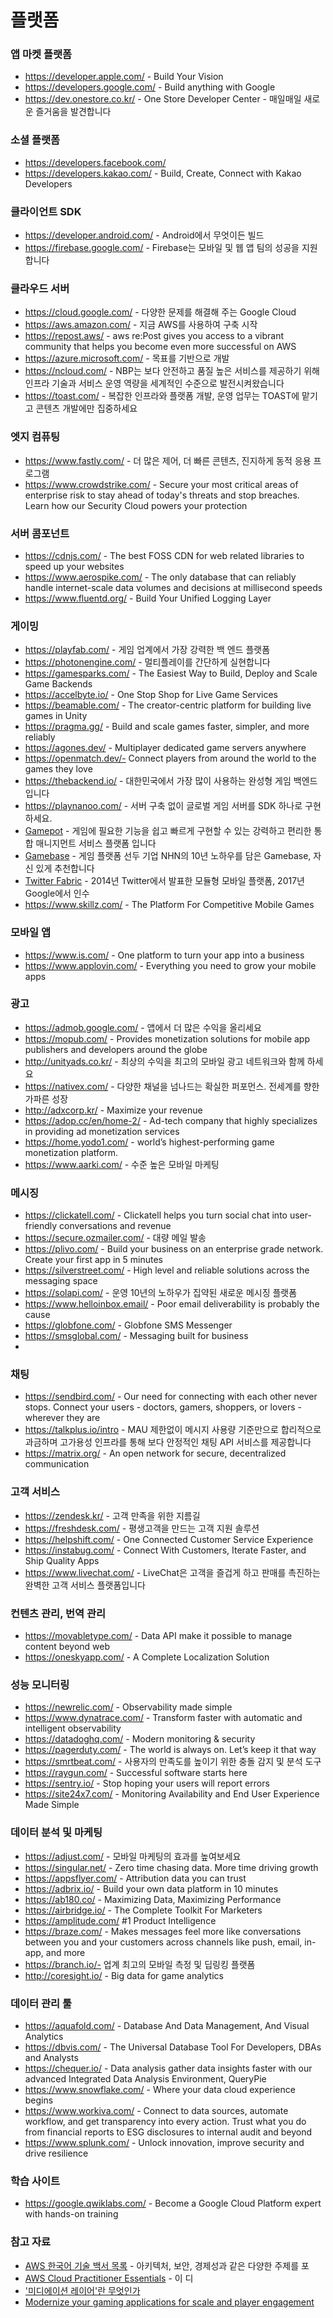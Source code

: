 # 플랫폼

### 앱 마켓 플랫폼
* https://developer.apple.com/ - Build Your Vision
* https://developers.google.com/ - Build anything with Google
* https://dev.onestore.co.kr/ - One Store Developer Center - 매일매일 새로운 즐거움을 발견합니다

### 소셜 플랫폼
* https://developers.facebook.com/ 
* https://developers.kakao.com/ - Build, Create, Connect with Kakao Developers

### 클라이언트 SDK
* https://developer.android.com/ - Android에서 무엇이든 빌드
* https://firebase.google.com/ - Firebase는 모바일 및 웹 앱 팀의 성공을 지원합니다

### 클라우드 서버
* https://cloud.google.com/ - 다양한 문제를 해결해 주는 Google Cloud
* https://aws.amazon.com/ - 지금 AWS를 사용하여 구축 시작
* https://repost.aws/ - aws re:Post gives you access to a vibrant community that helps you become even more successful on AWS
* https://azure.microsoft.com/ - 목표를 기반으로 개발
* https://ncloud.com/ - NBP는 보다 안전하고 품질 높은 서비스를 제공하기 위해 인프라 기술과 서비스 운영 역량을 세계적인 수준으로 발전시켜왔습니다
* https://toast.com/ - 복잡한 인프라와 플랫폼 개발, 운영 업무는 TOAST에 맡기고 콘텐츠 개발에만 집중하세요

### 엣지 컴퓨팅
* https://www.fastly.com/ - 더 많은 제어, 더 빠른 콘텐츠, 진지하게 동적 응용 프로그램
* https://www.crowdstrike.com/ - Secure your most critical areas of enterprise risk to stay ahead of today's threats and stop breaches. Learn how our Security Cloud powers your protection

### 서버 콤포넌트
* https://cdnjs.com/ - The best FOSS CDN for web related libraries to speed up your websites
* https://www.aerospike.com/ - The only database that can reliably handle internet-scale data volumes and decisions at millisecond speeds
* https://www.fluentd.org/ - Build Your Unified Logging Layer

### 게이밍 
* https://playfab.com/ - 게임 업계에서 가장 강력한 백 엔드 플랫폼
* https://photonengine.com/ - 멀티플레이를 간단하게 실현합니다
* https://gamesparks.com/ - The Easiest Way to Build, Deploy and Scale Game Backends
* https://accelbyte.io/ - One Stop Shop for Live Game Services
* https://beamable.com/ - The creator-centric platform for building live games in Unity
* https://pragma.gg/ - Build and scale games faster, simpler, and more reliably
* https://agones.dev/ - Multiplayer dedicated game servers anywhere
* https://openmatch.dev/- Connect players from around the world to the games they love
* https://thebackend.io/ - 대한민국에서 가장 많이 사용하는 완성형 게임 백엔드입니다
* https://playnanoo.com/ - 서버 구축 없이 글로벌 게임 서버를 SDK 하나로 구현하세요.
* [Gamepot](https://www.google.com/url?q=https%3A%2F%2Fwww.ncloud.com%2Fproduct%2Fgame%2Fgamepot&sa=D&sntz=1&usg=AFQjCNEM2OC74NZraNOBSNHgcUp7aVdjYQ)  - 게임에 필요한 기능을 쉽고 빠르게 구현할 수 있는 강력하고 편리한 통합 매니지먼트 서비스 플랫폼 입니다
* [Gamebase](https://www.google.com/url?q=https%3A%2F%2Fwww.toast.com%2Fkr%2Fservice%2Fgame%2Fgamebase&sa=D&sntz=1&usg=AFQjCNFPj5bBiZJm_-jVRK8hALJENB3nMQ) - 게임 플랫폼 선두 기업 NHN의 10년 노하우를 담은 Gamebase, 자신 있게 추천합니다
* [Twitter Fabric](https://blog.twitter.com/ko_kr/a/ko/2014/introducing-fabric-kr) - 2014년 Twitter에서 발표한 모듈형 모바일 플랫폼, 2017년 Google에서 인수
* https://www.skillz.com/ - The Platform For Competitive Mobile Games

### 모바일 앱 
* https://www.is.com/ - One platform to turn your app into a business
* https://www.applovin.com/ - Everything you need to grow your mobile apps

### 광고
* https://admob.google.com/ - 앱에서 더 많은 수익을 올리세요
* https://mopub.com/ - Provides monetization solutions for mobile app publishers and developers around the globe
* http://unityads.co.kr/ - 최상의 수익을 최고의 모바일 광고 네트워크와 함께 하세요
* https://nativex.com/ - 다양한 채널을 넘나드는 확실한 퍼포먼스. 전세계를 향한 가파른 성장
* http://adxcorp.kr/ - Maximize your revenue
* https://adop.cc/en/home-2/ - Ad-tech company that highly specializes in providing ad monetization services
* https://home.yodo1.com/ - world’s highest-performing game monetization platform.
* https://www.aarki.com/ - 수준 높은 모바일 마케팅

### 메시징
* https://clickatell.com/ - Clickatell helps you turn social chat into user-friendly conversations and revenue
* https://secure.ozmailer.com/ - 대량 메일 발송
* https://plivo.com/ - Build your business on an enterprise grade network. Create your first app in 5 minutes
* https://silverstreet.com/ - High level and reliable solutions across the messaging space
* https://solapi.com/ - 운영 10년의 노하우가 집약된 새로운 메시징 플랫폼
* https://www.helloinbox.email/ - Poor email deliverability is probably the cause
* https://globfone.com/ - Globfone SMS Messenger
* https://smsglobal.com/ - Messaging built for business
* 
### 채팅
* https://sendbird.com/ - Our need for connecting with each other never stops. Connect your users - doctors, gamers, shoppers, or lovers - wherever they are
* https://talkplus.io/intro - MAU 제한없이 메시지 사용량 기준만으로 합리적으로 과금하며 고가용성 인프라를 통해 보다 안정적인 채팅 API 서비스를 제공합니다
* https://matrix.org/ - An open network for secure, decentralized communication

### 고객 서비스
* https://zendesk.kr/ - 고객 만족을 위한 지름길
* https://freshdesk.com/ - 평생고객을 만드는 고객 지원 솔루션
* https://helpshift.com/ - One Connected Customer Service Experience
* https://instabug.com/ - Connect With Customers, Iterate Faster, and Ship Quality Apps
* https://www.livechat.com/ - LiveChat은 고객을 즐겁게 하고 판매를 촉진하는 완벽한 고객 서비스 플랫폼입니다

### 컨텐츠 관리, 번역 관리
* https://movabletype.com/ - Data API make it possible to manage content beyond web
* https://oneskyapp.com/ - A Complete Localization Solution

### 성능 모니터링 
* https://newrelic.com/ - Observability made simple
* https://www.dynatrace.com/ - Transform faster with automatic and intelligent observability
* https://datadoghq.com/ - Modern monitoring & security
* https://pagerduty.com/  - The world is always on. Let’s keep it that way
* https://smrtbeat.com/ - 사용자의 만족도를 높이기 위한 충돌 감지 및 분석 도구
* https://raygun.com/ - Successful software starts here
* https://sentry.io/ - Stop hoping your users will report errors
* https://site24x7.com/ - Monitoring Availability and End User Experience Made Simple

### 데이터 분석 및 마케팅
* https://adjust.com/ - 모바일 마케팅의 효과를 높여보세요
* https://singular.net/ - Zero time chasing data. More time driving growth
* https://appsflyer.com/ - Attribution data you can trust
* https://adbrix.io/ - Build your own data platform in 10 minutes 
* https://ab180.co/ - Maximizing Data, Maximizing Performance
* https://airbridge.io/ - The Complete Toolkit For Marketers
* https://amplitude.com/  #1 Product Intelligence
* https://braze.com/ - Makes messages feel more like conversations between you and your customers across channels like push, email, in-app, and more 
* https://branch.io/- 업계 최고의 모바일 측정 및 딥링킹 플랫폼
* http://coresight.io/ - Big data for game analytics

### 데이터 관리 툴
* https://aquafold.com/ - Database And Data Management, And Visual Analytics
* https://dbvis.com/ - The Universal Database Tool For Developers, DBAs and Analysts
* https://chequer.io/ - Data analysis gather data insights faster with our advanced Integrated Data Analysis Environment, QueryPie
* https://www.snowflake.com/ - Where your data cloud experience begins
* https://www.workiva.com/ - Connect to data sources, automate workflow, and get transparency into every action. Trust what you do from financial reports to ESG disclosures to internal audit and beyond
* https://www.splunk.com/ - Unlock innovation, improve security and drive resilience

### 학습 사이트
* https://google.qwiklabs.com/ - Become a Google Cloud Platform expert with hands-on training

### 참고 자료
- [AWS 한국어 기술 백서 목록](https://aws.amazon.com/ko/blogs/korea/ko-whitepapers/) - 아키텍처, 보안, 경제성과 같은 다양한 주제를 포
- [AWS Cloud Practitioner Essentials](https://aws.amazon.com/ko/training/course-descriptions/cloud-practitioner-essentials/) - 이 디
- ['미디에이션 레이어'란 무엇인가](https://www.mobiinside.co.kr/2018/11/30/applovin-mediation/)                                     
- [Modernize your gaming applications for scale and player engagement](https://www.youtube.com/watch?v=RTrgj8GIv9E&feature=youtu.be)
